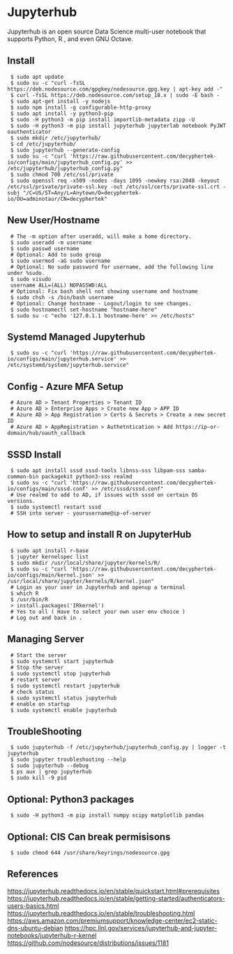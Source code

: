 Jupyterhub
=====

Jupyterhub is an open source Data Science multi-user notebook that supports Python, R , and even GNU Octave.  

Install
-------

     $ sudo apt update 
     $ sudo su -c "curl -fsSL https://deb.nodesource.com/gpgkey/nodesource.gpg.key | apt-key add -"
     $ curl -fsSL https://deb.nodesource.com/setup_18.x | sudo -E bash - 
     $ sudo apt-get install -y nodejs 
     $ sudo npm install -g configurable-http-proxy
     $ sudo apt install -y python3-pip  
     $ sudo -H python3 -m pip install importlib-metadata zipp -U
     $ sudo -H python3 -m pip install jupyterhub jupyterlab notebook PyJWT oauthenticator 
     $ sudo mkdir /etc/jupyterhub/
     $ cd /etc/jupyterhub/
     $ sudo jupyterhub --generate-config
     $ sudo su -c "curl 'https://raw.githubusercontent.com/decyphertek-io/configs/main/jupyterhub_config.py' >> /etc/jupyterhub/jupyterhub_config.py"
     $ sudo chmod 700 /etc/ssl/private
     $ sudo openssl req -x509 -nodes -days 1095 -newkey rsa:2048 -keyout /etc/ssl/private/private-ssl.key -out /etc/ssl/certs/private-ssl.crt -subj "/C=US/ST=Any/L=Anytown/O=decyphertek-io/OU=adminotaur/CN=decyphertek"

New User/Hostname
-----------------

     # The -m option after useradd, will make a home directory.
     $ sudo useradd -m username
     $ sudo passwd username
     # Optional: Add to sudo group
     $ sudo usermod -aG sudo username
     # Optional: No sudo password for username, add the following line under %sudo. 
     $ sudo visudo
     username ALL=(ALL) NOPASSWD:ALL
     # Optional: Fix bash shell not showing username and hostname
     $ sudo chsh -s /bin/bash username
     # Optional: Change hostname - Logout/login to see changes.
     $ sudo hostnamectl set-hostname "hostname-here"
     $ sudo su -c "echo '127.0.1.1 hostname-here' >> /etc/hosts"
  
Systemd Managed Jupyterhub
--------------------------

     $ sudo su -c "curl 'https://raw.githubusercontent.com/decyphertek-io/configs/main/jupyterhub.service' >> /etc/systemd/system/jupyterhub.service"
  
Config - Azure MFA Setup
------------------------

     # Azure AD > Tenant Properties > Tenant ID 
     # Azure AD > Enterprise Apps > Create new App > APP ID 
     # Azure AD > App Registration > Certs & Secrets > Create a new secret ID
     # Azure AD > AppRegistration > Authetntication > Add https://ip-or-domain/hub/oauth_callback

SSSD Install
-------------

     $ sudo apt install sssd sssd-tools libnss-sss libpam-sss samba-common-bin packagekit python3-sss realmd
     $ sudo su -c "curl 'https://raw.githubusercontent.com/decyphertek-io/configs/main/sssd.conf' >> /etc/sssd/sssd.conf"
     # Use realmd to add to AD, if issues with sssd on certain OS versions. 
     $ sudo systemctl restart sssd 
     # SSH into server - yourusername@ip-of-server

How to setup and install R on JupyterHub
----------------------------------------

     $ sudo apt install r-base
     $ jupyter kernelspec list
     $ sudo mkdir /usr/local/share/jupyter/kernels/R/
     $ sudo su -c "curl 'https://raw.githubusercontent.com/decyphertek-io/configs/main/kernel.json' >> /usr/local/share/jupyter/kernels/R/kernel.json"
     # Login as your user in Jupyterhub and openup a terminal
     $ which R
     $ /usr/bin/R
     > install.packages('IRkernel')
     # Yes to all ( Have to select your own user env choice ) 
     # Log out and back in . 
 
Managing Server
---------------

     # Start the server
     $ sudo systemctl start jupyterhub
     # Stop the server
     $ sudo systemctl stop jupyterhub
     # restart server
     $ sudo systemctl restart jupyterhub
     # check status
     $ sudo systemctl status jupyterhub
     # enable on startup
     $ sudo systemctl enable jupyterhub

TroubleShooting
---------------

     $ sudo jupyterhub -f /etc/jupyterhub/jupyterhub_config.py | logger -t jupyterhub
     $ sudo jupyter troubleshooting --help
     $ sudo jupyterhub --debug
     $ ps aux | grep jupyterhub
     $ sudo kill -9 pid

Optional: Python3 packages
--------------------------

     $ sudo -H python3 -m pip install numpy scipy matplotlib pandas

Optional: CIS Can break permisisons
------------------------------------

     $ sudo chmod 644 /usr/share/keyrings/nodesource.gpg
     

References
-----------

https://jupyterhub.readthedocs.io/en/stable/quickstart.html#prerequisites
https://jupyterhub.readthedocs.io/en/stable/getting-started/authenticators-users-basics.html
https://jupyterhub.readthedocs.io/en/stable/troubleshooting.html
https://aws.amazon.com/premiumsupport/knowledge-center/ec2-static-dns-ubuntu-debian
https://hpc.llnl.gov/services/jupyterhub-and-jupyter-notebooks/jupyterhub-r-kernel
https://github.com/nodesource/distributions/issues/1181

